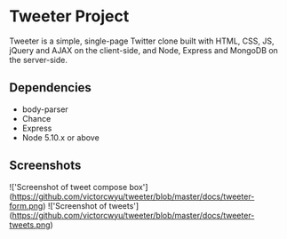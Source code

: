 # Tweeter Project

Tweeter is a simple, single-page Twitter clone built with HTML, CSS, JS, jQuery and AJAX on the client-side, and Node, Express and MongoDB on the server-side.

## Dependencies

- body-parser
- Chance
- Express
- Node 5.10.x or above

## Screenshots
!['Screenshot of tweet compose box'] (https://github.com/victorcwyu/tweeter/blob/master/docs/tweeter-form.png) 
!['Screenshot of tweets'] (https://github.com/victorcwyu/tweeter/blob/master/docs/tweeter-tweets.png)